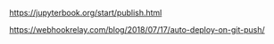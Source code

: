 https://jupyterbook.org/start/publish.html

https://webhookrelay.com/blog/2018/07/17/auto-deploy-on-git-push/